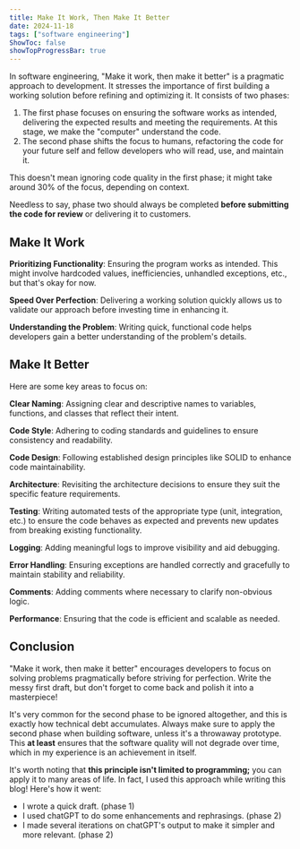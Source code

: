 ```yaml
---
title: Make It Work, Then Make It Better
date: 2024-11-18
tags: ["software engineering"]
ShowToc: false
showTopProgressBar: true
---
```


In software engineering, "Make it work, then make it better" is a pragmatic approach to development. It stresses the importance of first building a working solution before refining and optimizing it. It consists of two phases: 

1. The first phase focuses on ensuring the software works as intended, delivering the expected results and meeting the requirements. At this stage, we make the "computer" understand the code.
2. The second phase shifts the focus to humans, refactoring the code for your future self and fellow developers who will read, use, and maintain it.

This doesn't mean ignoring code quality in the first phase; it might take around 30% of the focus, depending on context.

Needless to say, phase two should always be completed **before submitting the code for review** or delivering it to customers.

## Make It Work

**Prioritizing Functionality**: Ensuring the program works as intended. This might involve hardcoded values, inefficiencies, unhandled exceptions, etc., but that's okay for now.

**Speed Over Perfection**: Delivering a working solution quickly allows us to validate our approach before investing time in enhancing it.

**Understanding the Problem**: Writing quick, functional code helps developers gain a better understanding of the problem's details.

## Make It Better

Here are some key areas to focus on:

**Clear Naming**: Assigning clear and descriptive names to variables, functions, and classes that reflect their intent.

**Code Style**: Adhering to coding standards and guidelines to ensure consistency and readability.

**Code Design**: Following established design principles like SOLID to enhance code maintainability.

**Architecture**: Revisiting the architecture decisions to ensure they suit the specific feature requirements.

**Testing**: Writing automated tests of the appropriate type (unit, integration, etc.) to ensure the code behaves as expected and prevents new updates from breaking existing functionality.

**Logging**: Adding meaningful logs to improve visibility and aid debugging.

**Error Handling**: Ensuring exceptions are handled correctly and gracefully to maintain stability and reliability.  

**Comments**: Adding comments where necessary to clarify non-obvious logic.

**Performance**: Ensuring that the code is efficient and scalable as needed.

## Conclusion

"Make it work, then make it better" encourages developers to focus on solving problems pragmatically before striving for perfection. Write the messy first draft, but don't forget to come back and polish it into a masterpiece!

It's very common for the second phase to be ignored altogether, and this is exactly how technical debt accumulates. Always make sure to apply the second phase when building software, unless it's a throwaway prototype. This **at least** ensures that the software quality will not degrade over time, which in my experience is an achievement in itself.

It's worth noting that **this principle isn't limited to programming;** you can apply it to many areas of life. In fact, I used this approach while writing this blog! Here's how it went:
- I wrote a quick draft. (phase 1)
- I used chatGPT to do some enhancements and rephrasings. (phase 2)
- I made several iterations on chatGPT's output to make it simpler and more relevant. (phase 2)
